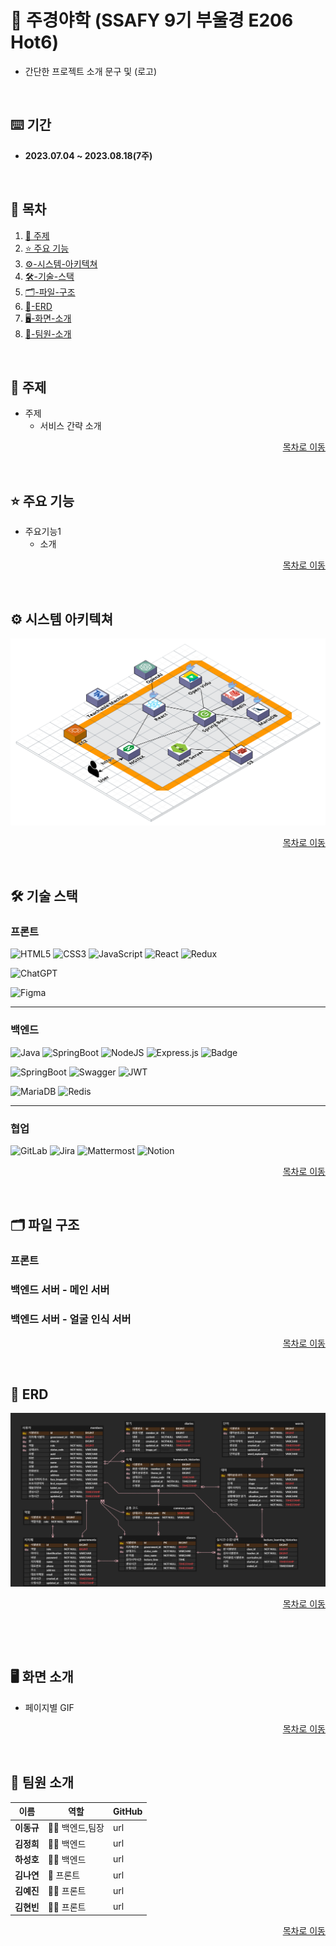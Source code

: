 # 🏫 주경야학 (SSAFY 9기 부울경 E206 Hot6)

- 간단한 프로젝트 소개 문구 및 (로고)

<br/>

## ⌨️ 기간
- **2023.07.04 ~ 2023.08.18(7주)**

<a name="tableContents"></a>

<br/>

## 🔎 목차

1. <a href="#subject">🎯 주제</a>
1. <a href="#mainContents">⭐️ 주요 기능</a>
1. <a href="#systemArchitecture">⚙-시스템-아키텍쳐</a>
1. <a href="#skills">🛠️-기술-스택</a>
1. <a href="#directories">🗂️-파일-구조</a>
1. <a href="#erd">💾-ERD</a>
1. <a href="#contents">🖥️-화면-소개</a>
1. <a href="#developers">👥-팀원-소개</a>

<br/>

<!------- 주제 시작 -------->
<a name="subject"></a>

## 🎯 주제
- 주제
  - 서비스 간략 소개

<p align="right"><a href="#tableContents">목차로 이동</a></p>

<br/>

<!------- 주요 기능 시작 -------->
<a name="mainContents"></a>

## ⭐️ 주요 기능
- 주요기능1
  - 소개

<p align="right"><a href="#tableContents">목차로 이동</a></p>

<br/>

<!------- 시스템 아키텍쳐 시작 -------->
<a name="systemArchitecture"></a>

## ⚙ 시스템 아키텍쳐

<img src="./contents/forReadme/architecture.png">

<p align="right"><a href="#tableContents">목차로 이동</a></p>

<br/>

<!------- 기술 스택 시작 -------->
<a name="skills"></a>

## 🛠️ 기술 스택
### 프론트
![HTML5](https://img.shields.io/badge/html5-%23E34F26.svg?style=for-the-badge&logo=html5&logoColor=white)
![CSS3](https://img.shields.io/badge/css3-%231572B6.svg?style=for-the-badge&logo=css3&logoColor=white)
![JavaScript](https://img.shields.io/badge/javascript-%23323330.svg?style=for-the-badge&logo=javascript&logoColor=%23F7DF1E)
![React](https://img.shields.io/badge/react-%2320232a.svg?style=for-the-badge&logo=react&logoColor=%2361DAFB)
![Redux](https://img.shields.io/badge/redux-%23593d88.svg?style=for-the-badge&logo=redux&logoColor=white)

![ChatGPT](https://img.shields.io/badge/chatGPT-74aa9c?style=for-the-badge&logo=openai&logoColor=white)

![Figma](https://img.shields.io/badge/figma-%23F24E1E.svg?style=for-the-badge&logo=figma&logoColor=white)

---

### 백엔드
![Java](https://img.shields.io/badge/java-%23ED8B00.svg?style=for-the-badge&logo=openjdk&logoColor=white)
![SpringBoot](https://img.shields.io/badge/springboot-6DB33F?style=for-the-badge&logo=springboot&logoColor=white)
![NodeJS](https://img.shields.io/badge/node.js-6DA55F?style=for-the-badge&logo=node.js&logoColor=white)
![Express.js](https://img.shields.io/badge/express.js-%23404d59.svg?style=for-the-badge&logo=express&logoColor=%2361DAFB)
![Badge](https://img.shields.io/badge/Openvidu-lightgreen.svg?style=for-the-badge)

![SpringBoot](https://img.shields.io/badge/springsecurity-6DB33F?style=for-the-badge&logo=springsecurity&logoColor=white)
![Swagger](https://img.shields.io/badge/-Swagger-%23Clojure?style=for-the-badge&logo=swagger&logoColor=white)
![JWT](https://img.shields.io/badge/JWT-black?style=for-the-badge&logo=JSON%20web%20tokens)


![MariaDB](https://img.shields.io/badge/MariaDB-003545?style=for-the-badge&logo=mariadb&logoColor=white)
![Redis](https://img.shields.io/badge/redis-%23DD0031.svg?style=for-the-badge&logo=redis&logoColor=white)

---

### 협업
![GitLab](https://img.shields.io/badge/gitlab-FC6D26.svg?style=for-the-badge&logo=gitlab&logoColor=white)
![Jira](https://img.shields.io/badge/jira-%230A0FFF.svg?style=for-the-badge&logo=jira&logoColor=white)
![Mattermost](https://img.shields.io/badge/mattermost-0058CC.svg?style=for-the-badge&logo=mattermost&logoColor=white)
![Notion](https://img.shields.io/badge/Notion-000000.svg?style=for-the-badge&logo=notion&logoColor=white)


<p align="right"><a href="#tableContents">목차로 이동</a></p>

<br/>

<!------- 파일 구조 시작 -------->
<a name="directories"></a>

## 🗂️ 파일 구조
### 프론트

### 백엔드 서버 - 메인 서버

### 백엔드 서버 - 얼굴 인식 서버

<p align="right"><a href="#tableContents">목차로 이동</a></p>

<br/>

<!------- ERD 시작 -------->

<a name="erd"></a>

## 💾 ERD

<img src="./contents/forReadme/erd.png">

<p align="right"><a href="#tableContents">목차로 이동</a></p>

<br/>

<!------- 화면 소개 시작 -------->
<a name="contents"></a>

<br/>

## 🖥️ 화면 소개

- 페이지별 GIF

<p align="right"><a href="#tableContents">목차로 이동</a></p>

<br/>

<!------- 팀원 소개 시작 -------->
<a name="developers"></a>

## 👥 팀원 소개

|  이름     | 역할          | GitHub|
| -------- | ------------- | ----- |
| **이동규**|🐱‍👤 백엔드,팀장 | url   |
| **김정희**|🧙‍♂️ 백엔드     | url    |
| **하성호**|🕵️‍♀️ 백엔드     | url    |
| **김나연**|🤖 프론트     | url    |
| **김예진**|🧚‍♀️ 프론트     | url    |
| **김현빈**|🐱‍🚀 프론트     | url    |

<p align="right"><a href="#tableContents">목차로 이동</a></p>
